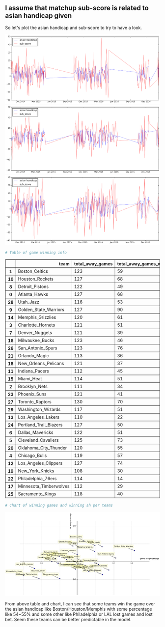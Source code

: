 ## I assume that matchup sub-score is related to asian handicap given
So let's plot the asian handicap and sub-score to try to have a look.

![png](hou_ah_sc.png)
![png](gs_ah_sc.png)
![png](cav_ah_sc.png)


```python
# Table of game winning info
```




<div>
<table border="1" class="dataframe">
  <thead>
    <tr style="text-align: right;">
      <th></th>
      <th>team</th>
      <th>total_away_games</th>
      <th>total_away_games_win</th>
      <th>total_away_ah_win</th>
      <th>total_home_games</th>
      <th>total_home_games_win</th>
      <th>total_home_ah_win</th>
      <th>games_win_percent</th>
      <th>ah_win_percent</th>
    </tr>
  </thead>
  <tbody>
    <tr>
      <th>1</th>
      <td>Boston_Celtics</td>
      <td>123</td>
      <td>59</td>
      <td>71</td>
      <td>117</td>
      <td>69</td>
      <td>63</td>
      <td>0.533333</td>
      <td>0.558333</td>
    </tr>
    <tr>
      <th>10</th>
      <td>Houston_Rockets</td>
      <td>127</td>
      <td>68</td>
      <td>68</td>
      <td>115</td>
      <td>76</td>
      <td>64</td>
      <td>0.595041</td>
      <td>0.545455</td>
    </tr>
    <tr>
      <th>8</th>
      <td>Detroit_Pistons</td>
      <td>122</td>
      <td>49</td>
      <td>62</td>
      <td>117</td>
      <td>64</td>
      <td>68</td>
      <td>0.472803</td>
      <td>0.543933</td>
    </tr>
    <tr>
      <th>0</th>
      <td>Atlanta_Hawks</td>
      <td>127</td>
      <td>68</td>
      <td>68</td>
      <td>122</td>
      <td>90</td>
      <td>67</td>
      <td>0.634538</td>
      <td>0.542169</td>
    </tr>
    <tr>
      <th>28</th>
      <td>Utah_Jazz</td>
      <td>116</td>
      <td>53</td>
      <td>65</td>
      <td>115</td>
      <td>63</td>
      <td>60</td>
      <td>0.502165</td>
      <td>0.541126</td>
    </tr>
    <tr>
      <th>9</th>
      <td>Golden_State_Warriors</td>
      <td>127</td>
      <td>90</td>
      <td>63</td>
      <td>133</td>
      <td>122</td>
      <td>75</td>
      <td>0.815385</td>
      <td>0.530769</td>
    </tr>
    <tr>
      <th>14</th>
      <td>Memphis_Grizzlies</td>
      <td>120</td>
      <td>61</td>
      <td>59</td>
      <td>120</td>
      <td>81</td>
      <td>68</td>
      <td>0.591667</td>
      <td>0.529167</td>
    </tr>
    <tr>
      <th>3</th>
      <td>Charlotte_Hornets</td>
      <td>121</td>
      <td>51</td>
      <td>71</td>
      <td>114</td>
      <td>66</td>
      <td>51</td>
      <td>0.497872</td>
      <td>0.519149</td>
    </tr>
    <tr>
      <th>7</th>
      <td>Denver_Nuggets</td>
      <td>121</td>
      <td>39</td>
      <td>65</td>
      <td>116</td>
      <td>55</td>
      <td>57</td>
      <td>0.396624</td>
      <td>0.514768</td>
    </tr>
    <tr>
      <th>16</th>
      <td>Milwaukee_Bucks</td>
      <td>123</td>
      <td>46</td>
      <td>66</td>
      <td>116</td>
      <td>62</td>
      <td>56</td>
      <td>0.451883</td>
      <td>0.510460</td>
    </tr>
    <tr>
      <th>26</th>
      <td>San_Antonio_Spurs</td>
      <td>123</td>
      <td>76</td>
      <td>61</td>
      <td>122</td>
      <td>98</td>
      <td>64</td>
      <td>0.710204</td>
      <td>0.510204</td>
    </tr>
    <tr>
      <th>21</th>
      <td>Orlando_Magic</td>
      <td>113</td>
      <td>36</td>
      <td>63</td>
      <td>119</td>
      <td>51</td>
      <td>55</td>
      <td>0.375000</td>
      <td>0.508621</td>
    </tr>
    <tr>
      <th>18</th>
      <td>New_Orleans_Pelicans</td>
      <td>121</td>
      <td>37</td>
      <td>58</td>
      <td>118</td>
      <td>68</td>
      <td>63</td>
      <td>0.439331</td>
      <td>0.506276</td>
    </tr>
    <tr>
      <th>11</th>
      <td>Indiana_Pacers</td>
      <td>112</td>
      <td>45</td>
      <td>54</td>
      <td>123</td>
      <td>77</td>
      <td>64</td>
      <td>0.519149</td>
      <td>0.502128</td>
    </tr>
    <tr>
      <th>15</th>
      <td>Miami_Heat</td>
      <td>114</td>
      <td>51</td>
      <td>57</td>
      <td>130</td>
      <td>67</td>
      <td>65</td>
      <td>0.483607</td>
      <td>0.500000</td>
    </tr>
    <tr>
      <th>2</th>
      <td>Brooklyn_Nets</td>
      <td>111</td>
      <td>34</td>
      <td>60</td>
      <td>119</td>
      <td>48</td>
      <td>55</td>
      <td>0.356522</td>
      <td>0.500000</td>
    </tr>
    <tr>
      <th>23</th>
      <td>Phoenix_Suns</td>
      <td>121</td>
      <td>41</td>
      <td>61</td>
      <td>107</td>
      <td>48</td>
      <td>52</td>
      <td>0.390351</td>
      <td>0.495614</td>
    </tr>
    <tr>
      <th>27</th>
      <td>Toronto_Raptors</td>
      <td>130</td>
      <td>70</td>
      <td>65</td>
      <td>122</td>
      <td>85</td>
      <td>59</td>
      <td>0.615079</td>
      <td>0.492063</td>
    </tr>
    <tr>
      <th>29</th>
      <td>Washington_Wizards</td>
      <td>117</td>
      <td>51</td>
      <td>57</td>
      <td>118</td>
      <td>76</td>
      <td>58</td>
      <td>0.540426</td>
      <td>0.489362</td>
    </tr>
    <tr>
      <th>13</th>
      <td>Los_Angeles_Lakers</td>
      <td>110</td>
      <td>22</td>
      <td>54</td>
      <td>125</td>
      <td>39</td>
      <td>59</td>
      <td>0.259574</td>
      <td>0.480851</td>
    </tr>
    <tr>
      <th>24</th>
      <td>Portland_Trail_Blazers</td>
      <td>127</td>
      <td>50</td>
      <td>58</td>
      <td>117</td>
      <td>81</td>
      <td>59</td>
      <td>0.536885</td>
      <td>0.479508</td>
    </tr>
    <tr>
      <th>6</th>
      <td>Dallas_Mavericks</td>
      <td>122</td>
      <td>51</td>
      <td>58</td>
      <td>120</td>
      <td>67</td>
      <td>58</td>
      <td>0.487603</td>
      <td>0.479339</td>
    </tr>
    <tr>
      <th>5</th>
      <td>Cleveland_Cavaliers</td>
      <td>125</td>
      <td>73</td>
      <td>58</td>
      <td>131</td>
      <td>99</td>
      <td>64</td>
      <td>0.671875</td>
      <td>0.476562</td>
    </tr>
    <tr>
      <th>20</th>
      <td>Oklahoma_City_Thunder</td>
      <td>120</td>
      <td>55</td>
      <td>50</td>
      <td>129</td>
      <td>93</td>
      <td>68</td>
      <td>0.594378</td>
      <td>0.473896</td>
    </tr>
    <tr>
      <th>4</th>
      <td>Chicago_Bulls</td>
      <td>119</td>
      <td>57</td>
      <td>57</td>
      <td>120</td>
      <td>77</td>
      <td>56</td>
      <td>0.560669</td>
      <td>0.472803</td>
    </tr>
    <tr>
      <th>12</th>
      <td>Los_Angeles_Clippers</td>
      <td>127</td>
      <td>74</td>
      <td>62</td>
      <td>121</td>
      <td>84</td>
      <td>53</td>
      <td>0.637097</td>
      <td>0.463710</td>
    </tr>
    <tr>
      <th>19</th>
      <td>New_York_Knicks</td>
      <td>108</td>
      <td>30</td>
      <td>54</td>
      <td>117</td>
      <td>44</td>
      <td>50</td>
      <td>0.328889</td>
      <td>0.462222</td>
    </tr>
    <tr>
      <th>22</th>
      <td>Philadelphia_76ers</td>
      <td>114</td>
      <td>14</td>
      <td>48</td>
      <td>116</td>
      <td>32</td>
      <td>58</td>
      <td>0.200000</td>
      <td>0.460870</td>
    </tr>
    <tr>
      <th>17</th>
      <td>Minnesota_Timberwolves</td>
      <td>112</td>
      <td>29</td>
      <td>54</td>
      <td>120</td>
      <td>37</td>
      <td>51</td>
      <td>0.284483</td>
      <td>0.452586</td>
    </tr>
    <tr>
      <th>25</th>
      <td>Sacramento_Kings</td>
      <td>118</td>
      <td>40</td>
      <td>52</td>
      <td>112</td>
      <td>52</td>
      <td>52</td>
      <td>0.400000</td>
      <td>0.452174</td>
    </tr>
  </tbody>
</table>
</div>




```python
# chart of winning games and winning ah per teams
```


![png](output_1_0.png)


From above table and chart, I can see that some teams win the game over the asian handicap like Boston/Houston/Memphis with some percentage like 54~55% and some other like Philadelphia or LAL lost games and lost bet. Seem these teams can be better predictable in the model.


```python

```
